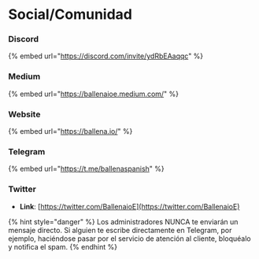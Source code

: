 # Social/Comunidad

### Discord

{% embed url="https://discord.com/invite/ydRbEAaqqc" %}

### 

### Medium

{% embed url="https://ballenaioe.medium.com/" %}

### 

### Website

{% embed url="https://ballena.io/" %}



### Telegram

{% embed url="https://t.me/ballenaspanish" %}



### Twitter

* **Link**: [https://twitter.com/BallenaioE](https://twitter.com/BallenaioE)



{% hint style="danger" %}
Los administradores NUNCA te enviarán un mensaje directo. Si alguien te escribe directamente en Telegram, por ejemplo, haciéndose pasar por el servicio de atención al cliente, bloquéalo y notifica el spam.
{% endhint %}





